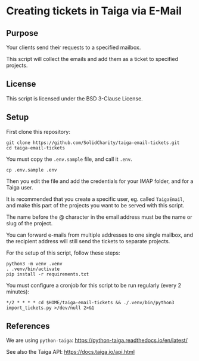 Creating tickets in Taiga via E-Mail
====================================

Purpose
-------

Your clients send their requests to a specified mailbox. 

This script will collect the emails and add them as a ticket to specified projects.


License
-------

This script is licensed under the BSD 3-Clause License.

Setup
-----

First clone this repository:

    git clone https://github.com/SolidCharity/taiga-email-tickets.git
    cd taiga-email-tickets

You must copy the `.env.sample` file, and call it `.env`.

    cp .env.sample .env

Then you edit the file and add the credentials for your IMAP folder, and for a Taiga user.

It is recommended that you create a specific user, eg. called `TaigaEmail`, and make this part of the projects you want to be served with this script.

The name before the @ character in the email address must be the name or slug of the project.

You can forward e-mails from multiple addresses to one single mailbox, and the recipient address will still send the tickets to separate projects.

For the setup of this script, follow these steps:

    python3 -m venv .venv
    . .venv/bin/activate
    pip install -r requirements.txt


You must configure a cronjob for this script to be run regularly (every 2 minutes):

    */2 * * * * cd $HOME/taiga-email-tickets && ./.venv/bin/python3 import_tickets.py >/dev/null 2>&1


References
----------

We are using `python-taiga`: https://python-taiga.readthedocs.io/en/latest/

See also the Taiga API: https://docs.taiga.io/api.html
